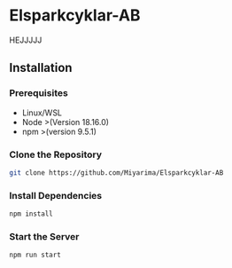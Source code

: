 # Elsparkcyklar-AB

HEJJJJJ

## Installation

### Prerequisites

- Linux/WSL
- Node >(Version 18.16.0)
- npm >(version 9.5.1)

### Clone the Repository

```bash
git clone https://github.com/Miyarima/Elsparkcyklar-AB
```

### Install Dependencies

```bash
npm install
```

### Start the Server

```bash
npm run start
```
